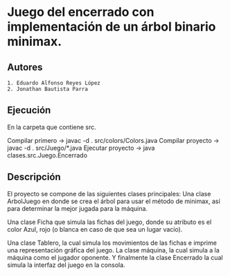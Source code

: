 # Juego del encerrado con implementación de un árbol binario minimax.

## Autores
    1. Eduardo Alfonso Reyes López
    2. Jonathan Bautista Parra

## Ejecución

En la carpeta que contiene src.

Compilar primero -> javac -d . src/colors/Colors.java
Compilar proyecto -> javac -d . src/Juego/*.java
Ejecutar proyecto -> java clases.src.Juego.Encerrado

## Descripción

El proyecto se compone de las siguientes clases principales:
Una clase ArbolJuego en donde se crea el árbol para usar el método de minimax, así para determinar la mejor jugada para la máquina.

Una clase Ficha que simula las fichas del juego, donde su atributo es el color Azul, rojo (o blanca en caso de que sea un lugar vacío).

Una clase Tablero, la cual simula los movimientos de las fichas e imprime una representación gráfica del juego.
La clase máquina, la cual simula a la máquina como el jugador oponente.
Y finalmente la clase Encerrado la cual simula la interfaz del juego en la consola.
